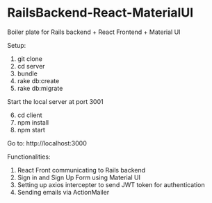 # RailsBackend-React-MaterialUI
Boiler plate for Rails backend + React Frontend + Material UI

Setup:
1) git clone
2) cd server
3) bundle 
4) rake db:create
5) rake db:migrate

Start the local server at port 3001


6) cd client
7) npm install
8) npm start

Go to: http://localhost:3000

Functionalities:

1) React Front communicating to Rails backend
2) Sign in and Sign Up Form using Material UI
3) Setting up axios intercepter to send JWT token for authentication
4) Sending emails via ActionMailer
